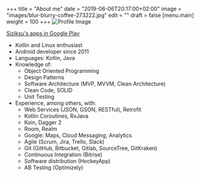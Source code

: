 +++
title = "About me"
date = "2019-06-06T20:17:00+02:00"
image = "images/blur-blurry-coffee-273222.jpg"
edit = ""
draft = false
[menu.main]
weight = 100
+++
![Profile Image](/blog/images/profile_picture.png#right)

[Siziksu's apps in Google Play](https://play.google.com/store/apps/developer?id=Esteban+Latre)

- Kotlin and Linux enthusiast
- Android developer since 2011
- Languages: Kotlin, Java
- Knowledge of:
    - Object Oriented Programming
    - Design Patterns
    - Software Architecture (MVP, MVVM, Clean Architecture)
    - Clean Code, SOLID
    - Unit Testing
- Experience, among others, with:
    - Web Services (JSON, GSON, RESTful), Retrofit
    - Kotlin Coroutines, RxJava
    - Koin, Dagger 2
    - Room, Realm
    - Google: Maps, Cloud Messaging, Analytics
    - Agile (Scrum, Jira, Trello, Slack)
    - Git (GitHub, Bitbucket, Gitlab, SourceTree, GitKraken)
    - Continuous Integration (Bitrise)
    - Software distribution (HockeyApp)
    - AB Testing (Optimizely)
